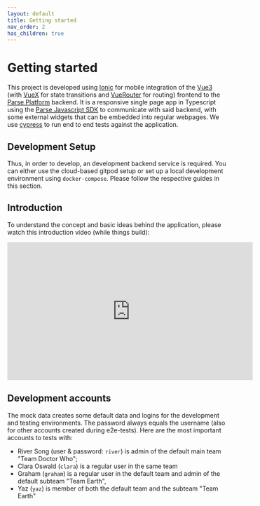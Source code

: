 ```yaml
---
layout: default
title: Getting started
nav_order: 2
has_children: true
---
```


# Getting started

This project is developed using [Ionic]() for mobile integration of the [Vue3]() (with [VueX]() for state transitions and [VueRouter]() for routing) frontend to the [Parse Platform]() backend. It is a responsive single page app in Typescript using the [Parse Javascript SDK]() to communicate with said backend, with some external widgets that can be embedded into regular webpages. We use [cypress]() to run end to end tests against the application.

## Development Setup

Thus, in order to develop, an development backend service is required. You can either use the cloud-based gitpod setup or set up a local development environment using `docker-compose`. Please follow the respective guides in this section.

## Introduction

To understand the concept and basic ideas behind the application, please watch this introduction video (while things build):

<iframe width="560" height="315" src="https://www.youtube-nocookie.com/embed/KKDVhntCL3s" title="YouTube video player" frameborder="0" allow="accelerometer; autoplay; clipboard-write; encrypted-media; gyroscope; picture-in-picture" allowfullscreen></iframe>


## Development accounts

The mock data creates some default data and logins for the development and testing environments. The password always equals the username (also for other accounts created during e2e-tests). Here are the most important accounts to tests with:

 - River Song (user & password: `river`) is admin of the default main team "Team Doctor Who";
 - Clara Oswald (`clara`) is a regular user in the same team
 - Graham (`graham`) is a regular user in the default team and admin of the default subteam "Team Earth",
 - Yaz (`yaz`) is member of both the default team and the subteam "Team Earth"